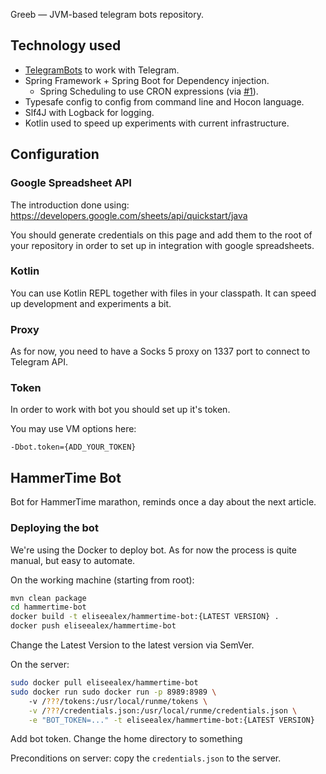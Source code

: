 Greeb — JVM-based telegram bots repository.

## Technology used

* [TelegramBots](https://github.com/rubenlagus/TelegramBots)
to work with Telegram.
* Spring Framework + Spring Boot for Dependency injection.
  * Spring Scheduling to use CRON expressions 
  (via [#1](https://github.com/lis-press/greeb-bot/issues/1)).
* Typesafe config to config from command line and Hocon language.
* Slf4J with Logback for logging.
* Kotlin used to speed up experiments with current infrastructure.

## Configuration

### Google Spreadsheet API

The introduction done using:
https://developers.google.com/sheets/api/quickstart/java

You should generate credentials on this page and add them to the root of 
your repository in order to set up in integration with google spreadsheets.


### Kotlin

You can use Kotlin REPL together with files in your classpath.
It can speed up development and experiments a bit.


### Proxy

As for now, you need to have a Socks 5 proxy on 1337 port
to connect to Telegram API.

### Token

In order to work with bot you should set up it's token.

You may use VM options here:
```
-Dbot.token={ADD_YOUR_TOKEN}
```

## HammerTime Bot

Bot for HammerTime marathon, reminds once a day about the next article.

### Deploying the bot

We're using the Docker to deploy bot.
As for now the process is quite manual, but easy to automate.

On the working machine (starting from root):
```bash
mvn clean package
cd hammertime-bot
docker build -t eliseealex/hammertime-bot:{LATEST VERSION} .
docker push eliseealex/hammertime-bot
```

Change the Latest Version to the latest version via SemVer.

On the server:
```bash
sudo docker pull eliseealex/hammertime-bot
sudo docker run sudo docker run -p 8989:8989 \ 
    -v /???/tokens:/usr/local/runme/tokens \
    -v /???/credentials.json:/usr/local/runme/credentials.json \
    -e "BOT_TOKEN=..." -t eliseealex/hammertime-bot:{LATEST VERSION}
```

Add bot token. Change the home directory to something

Preconditions on server: copy the `credentials.json` to the server.